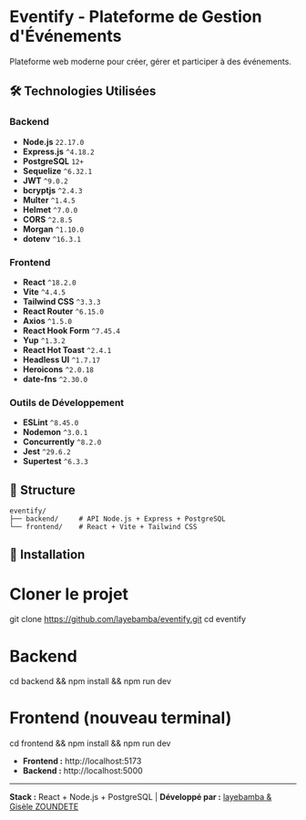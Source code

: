 #  Eventify - Plateforme de Gestion d'Événements

Plateforme web moderne pour créer, gérer et participer à des événements.

## 🛠️ Technologies Utilisées

### **Backend**
- **Node.js** `22.17.0`
- **Express.js** `^4.18.2`
- **PostgreSQL** `12+`
- **Sequelize** `^6.32.1`
- **JWT** `^9.0.2`
- **bcryptjs** `^2.4.3`
- **Multer** `^1.4.5`
- **Helmet** `^7.0.0`
- **CORS** `^2.8.5`
- **Morgan** `^1.10.0`
- **dotenv** `^16.3.1`

### **Frontend**
- **React** `^18.2.0`
- **Vite** `^4.4.5`
- **Tailwind CSS** `^3.3.3`
- **React Router** `^6.15.0`
- **Axios** `^1.5.0`
- **React Hook Form** `^7.45.4`
- **Yup** `^1.3.2`
- **React Hot Toast** `^2.4.1`
- **Headless UI** `^1.7.17`
- **Heroicons** `^2.0.18`
- **date-fns** `^2.30.0`

### **Outils de Développement**
- **ESLint** `^8.45.0`
- **Nodemon** `^3.0.1`
- **Concurrently** `^8.2.0`
- **Jest** `^29.6.2`
- **Supertest** `^6.3.3`

## 📁 Structure

```
eventify/
├── backend/     # API Node.js + Express + PostgreSQL
└── frontend/    # React + Vite + Tailwind CSS
```

## 🚀 Installation
# Cloner le projet
git clone https://github.com/layebamba/eventify.git
cd eventify

# Backend
cd backend && npm install && npm run dev

# Frontend (nouveau terminal)
cd frontend && npm install && npm run dev

- **Frontend :** http://localhost:5173
- **Backend :** http://localhost:5000



---

**Stack :** React + Node.js + PostgreSQL | **Développé par :** [layebamba & Gisèle ZOUNDETE](https://github.com/layebamba)
